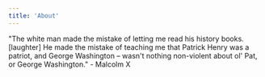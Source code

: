```yaml
---
title: 'About'
---
```


<!--
This content will be displayed at the top of the index page.
You can leave this empty if you don’t want to show any content.


A static blog theme based on [Astro](https://astro.build), designed for clarity and focus.

With a deliberately minimal design, this layout ensures your content takes center stage. It's built for flexibility, offering customization options that honor its clean and elegant aesthetic.

Effortlessly share your thoughts in _a calm & dustless space._

Check posts for details and view source on [GitHub](https://github.com/the3ash/astro-chiri). -->

"The white man made the mistake of letting me read his history books. [laughter] He made the mistake of teaching me that Patrick Henry was a patriot, and George Washington – wasn't nothing non-violent about ol' Pat, or George Washington." - Malcolm X
